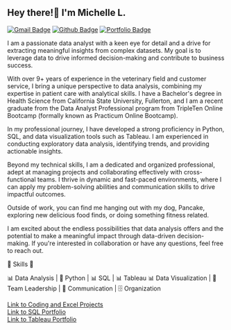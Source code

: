 ## Hey there!👋 I'm Michelle L. 
[![Gmail Badge](https://img.shields.io/badge/-hi.michelle.le@gmail.com-c14438?style=flat&logo=Gmail&logoColor=white&link=mailto:hi.michelle.le@gmail.com)](mailto:hi.michelle.le@gmail.com) [![Github Badge](https://img.shields.io/badge/-lmichelle-grey?style=flat&logo=github&logoColor=white&link=https://github.com/l-michelle/)](https://www.github.com/lmichelle/) [![Portfolio Badge](https://img.shields.io/badge/portfolio-web-blue?style=flat&link=https://l-michelle.github.io/Projects//)](https://l-michelle.github.io/portfolio/) <p align='left'>

I am a passionate data analyst with a keen eye for detail and a drive for extracting meaningful insights from complex datasets. My goal is to leverage data to drive informed decision-making and contribute to business success.

With over 9+ years of experience in the veterinary field and customer service, I bring a unique perspective to data analysis, combining my expertise in patient care with analytical skills. I have a Bachelor's degree in Health Science from California State University, Fullerton, and I am a recent graduate from the Data Analyst Professional program from TripleTen Online Bootcamp (formally known as Practicum Online Bootcamp).

In my professional journey, I have developed a strong proficiency in Python, SQL, and data visualization tools such as Tableau. I am experienced in conducting exploratory data analysis, identifying trends, and providing actionable insights. 

Beyond my technical skills, I am a dedicated and organized professional, adept at managing projects and collaborating effectively with cross-functional teams. I thrive in dynamic and fast-paced environments, where I can apply my problem-solving abilities and communication skills to drive impactful outcomes.

Outside of work, you can find me hanging out with my dog, Pancake, exploring new delicious food finds, or doing something fitness related. 

I am excited about the endless possibilities that data analysis offers and the potential to make a meaningful impact through data-driven decision-making. If you're interested in collaboration or have any questions, feel free to reach out. 
  
🔧 Skills 🔧

📊 Data Analysis | 🐍 Python | 📊 SQL  | 📊 Tableau
📊 Data Visualization | 👥 Team Leadership | 💬 Communication | 🗄️ Organization

[Link to Coding and Excel Projects](https://github.com/L-michelle/Projects)</br>
[Link to SQL Portfolio](https://github.com/L-michelle/SQL-Projects)</br>
[Link to Tableau Portfolio](https://public.tableau.com/app/profile/michelle.le3091)
</p>
